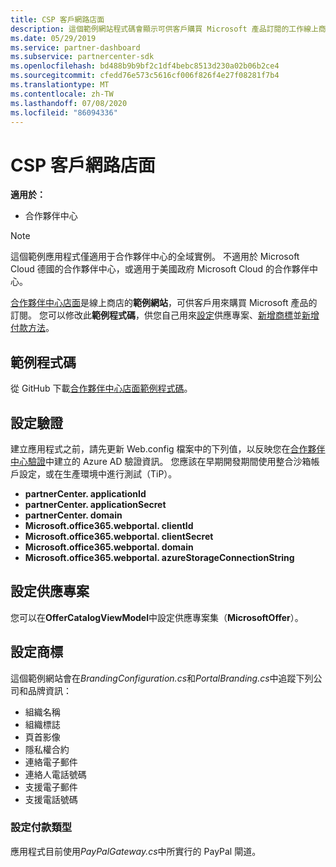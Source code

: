 ```yaml
---
title: CSP 客戶網路店面
description: 這個範例網站程式碼會顯示可供客戶購買 Microsoft 產品訂閱的工作線上商店。
ms.date: 05/29/2019
ms.service: partner-dashboard
ms.subservice: partnercenter-sdk
ms.openlocfilehash: bd488b9b9bf2c1df4bebc8513d230a02b06b2ce4
ms.sourcegitcommit: cfedd76e573c5616cf006f826f4e27f08281f7b4
ms.translationtype: MT
ms.contentlocale: zh-TW
ms.lasthandoff: 07/08/2020
ms.locfileid: "86094336"
---
```

# <a name="csp-customer-web-storefront"></a>CSP 客戶網路店面

**適用於：**

- 合作夥伴中心

> [!NOTE]
> 這個範例應用程式僅適用于合作夥伴中心的全域實例。 不適用於 Microsoft Cloud 德國的合作夥伴中心，或適用于美國政府 Microsoft Cloud 的合作夥伴中心。

[合作夥伴中心店面](https://github.com/Microsoft/Partner-Center-Storefront)是線上商店的**範例網站**，可供客戶用來購買 Microsoft 產品的訂閱。 您可以修改此**範例程式碼**，供您自己用來[設定](#configure-offers)供應專案、[新增商標](#configure-branding)並[新增付款方法](#configure-payment-types)。

## <a name="sample-code"></a>範例程式碼

從 GitHub 下載[合作夥伴中心店面範例程式碼](https://github.com/Microsoft/Partner-Center-Storefront)。

## <a name="configure-authentication"></a>設定驗證

建立應用程式之前，請先更新 Web.config 檔案中的下列值，以反映您在[合作夥伴中心驗證](partner-center-authentication.md)中建立的 Azure AD 驗證資訊。 您應該在早期開發期間使用整合沙箱帳戶設定，或在生產環境中進行測試（TiP）。

- **partnerCenter. applicationId**
- **partnerCenter. applicationSecret**
- **partnerCenter. domain**
- **Microsoft.office365.webportal. clientId**
- **Microsoft.office365.webportal. clientSecret**
- **Microsoft.office365.webportal. domain**
- **Microsoft.office365.webportal. azureStorageConnectionString**

## <a name="configure-offers"></a>設定供應專案

您可以在**OfferCatalogViewModel**中設定供應專案集（**MicrosoftOffer**）。

## <a name="configure-branding"></a>設定商標

這個範例網站會在*BrandingConfiguration.cs*和*PortalBranding.cs*中追蹤下列公司和品牌資訊：

- 組織名稱
- 組織標誌
- 頁首影像
- 隱私權合約
- 連絡電子郵件
- 連絡人電話號碼
- 支援電子郵件
- 支援電話號碼

### <a name="configure-payment-types"></a>設定付款類型

應用程式目前使用*PayPalGateway.cs*中所實行的 PayPal 閘道。